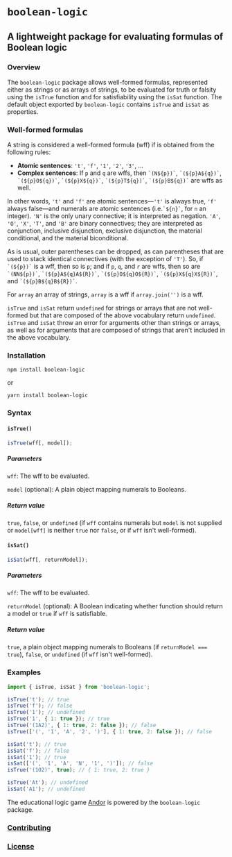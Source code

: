 # `boolean-logic`

## A lightweight package for evaluating formulas of Boolean logic

### Overview

The `boolean-logic` package allows well-formed formulas, represented either as strings or as arrays of strings, to be evaluated for truth or falsity using the `isTrue` function and for satisfiability using the `isSat` function. The default object exported by `boolean-logic` contains `isTrue` and `isSat` as properties.

### Well-formed formulas

A string is considered a well-formed formula (wff) if is obtained from the following rules:

* **Atomic sentences**: `'t'`, `'f'`, `'1'`, `'2'`, `'3'`, ...
* **Complex sentences**: If `p` and `q` are wffs, then `` `(N${p})` ``, `` `(${p}A${q})` ``, `` `(${p}O${q})` ``, `` `(${p}X${q})` ``, `` `(${p}T${q})` ``, `` `(${p}B${q})` `` are wffs as well.

In other words, `'t'` and `'f'` are atomic sentences&mdash;`'t'` is always true, `'f'` always false&mdash;and numerals are atomic sentences (i.e.`` `${n}` ``, for `n` an integer). `'N'` is the only unary connective; it is interpreted as negation. `'A'`, `'O'`, `'X'`, `'T'`, and `'B'` are binary connectives; they are interpreted as conjunction, inclusive disjunction, exclusive disjunction, the material conditional, and the material biconditional.

As is usual, outer parentheses can be dropped, as can parentheses that are used to stack identical connectives (with the exception of `'T'`). So, if `` `(${p})` `` is a wff, then so is `p`; and if `p`, `q`, and `r` are wffs, then so are `` `(NN${p})` ``, `` `(${p}A${q}A${R})` ``, `` `(${p}O${q}O${R})` ``, `` `(${p}X${q}X${R})` ``, and `` `(${p}B${q}B${R})` ``.

For `array` an array of strings, `array` is a wff if `array.join('')` is a wff.

`isTrue` and `isSat` return `undefined` for strings or arrays that are not well-formed but that are composed of the above vocabulary return `undefined`. `isTrue` and `isSat` throw an error for arguments other than strings or arrays, as well as for arguments that are composed of strings that aren't included in the above vocabulary.

### Installation

`npm install boolean-logic`

or

`yarn install boolean-logic`

### Syntax

#### `isTrue()`

```javascript
isTrue(wff[, model]);
```

##### Parameters

`wff`: The wff to be evaluated.

`model` (optional): A plain object mapping numerals to Booleans.

##### Return value

`true`, `false`, or `undefined` (if `wff` contains numerals but `model` is not supplied or `model[wff]` is neither `true` nor `false`, or if `wff` isn't well-formed).

#### `isSat()`

```javascript
isSat(wff[, returnModel]);
```

##### Parameters

`wff`: The wff to be evaluated.

`returnModel` (optional): A Boolean indicating whether function should return a model or `true` if `wff` is satisfiable.

##### Return value

`true`, a plain object mapping numerals to Booleans (if `returnModel === true`), `false`, or `undefined` (if `wff` isn't well-formed).

### Examples

```javascript
import { isTrue, isSat } from 'boolean-logic';

isTrue('t'); // true
isTrue('f'); // false
isTrue('1'); // undefined
isTrue('1', { 1: true }); // true
isTrue('(1A2)', { 1: true, 2: false }); // false
isTrue(['(', '1', 'A', '2', ')'], { 1: true, 2: false }); // false

isSat('t'); // true
isSat('f'); // false
isSat('1'); // true
isSat(['(', '1', 'A', 'N', '1', ')']); // false
isTrue('(1O2)', true); // { 1: true, 2: true }

isTrue('At'); // undefined
isSat('A1'); // undefined
```

The educational logic game [Andor](http://www.andor.fun) is powered by the `boolean-logic` package.

### [Contributing](./CONTRIBUTING.md)

### [License](./LICENSE)
